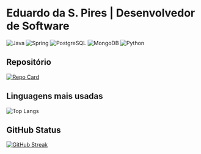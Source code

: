 # Eduardo da S. Pires | Desenvolvedor de Software 
![Java](https://img.shields.io/badge/java-%23ED8B00.svg?style=for-the-badge&logo=openjdk&logoColor=black)   ![Spring](https://img.shields.io/badge/spring-%236DB33F.svg?style=for-the-badge&logo=spring&logoColor=white)    ![PostgreSQL](https://img.shields.io/badge/PostgreSQL-000?style=for-the-badge&logo=postgresql)  ![MongoDB](https://img.shields.io/badge/MongoDB-%234ea94b.svg?style=for-the-badge&logo=mongodb&logoColor=white) ![Python](https://img.shields.io/badge/python-3670A0?style=for-the-badge&logo=python&logoColor=ffdd54)


## Repositório
[![Repo Card](https://github-readme-stats.vercel.app/api/pin/?username=Dev-Duardo&repo=SEUREPOSITORIO&bg_color=000&border_color=30A3DC&show_icons=true&icon_color=30A3DC&title_color=E94D5F&text_color=FFF)](https://github.com/Dev-Duardo/SEUREPOSITORIO)


## Linguagens mais usadas
![Top Langs](https://github-readme-stats-git-masterrstaa-rickstaa.vercel.app/api/top-langs/?username=SEUUSERNAME&bg_color=000&border_color=30A3DC&title_color=E94D5F&text_color=FFF)

## GitHub Status
[![GitHub Streak](https://streak-stats.demolab.com/?user=Dev-Duardo&theme=bear&background=000&border=30A3DC&dates=FFF)](https://git.io/streak-stats) 

## 
